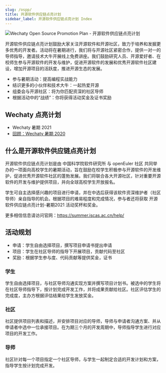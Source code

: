 ```yaml
---
slug: /ospp/
title: 开源软件供应链点亮计划
sidebar_label: 开源软件供应链点亮计划 Index
---
```


![Wechaty Open Source Promotion Plan - 开源软件供应链点亮计划](/img/docs/ospp/ospp-logo.png)

开源软件供应链点亮计划鼓励大家关注开源软件和开源社区，致力于培养和发掘更多优秀的开发者。活动将在暑期进行，我们将与开源社区紧密合作，提供一对一的导师指导，邀请技术大牛开展线上免费讲座。我们鼓励研究人员、开源爱好者、在校师生参与开源软件的开发与维护，促进开源软件的发展和优秀开源软件社区建设，增加开源项目的活跃度，推进开源生态的发展。

- 参与暑期活动：提高编程实战能力
- 结识更多的小伙伴和技术大牛：一起热爱开源
- 组委会与开源社区：将为你匹配资深的社区导师
- 根据活动中的“战绩”：你将获得活动奖金及证书奖励

## Wechaty 点亮计划

- Wechaty 暑期 2021
- [回顾：Wechaty 暑期 2020](2020.md)

## 什么是开源软件供应链点亮计划

开源软件供应链点亮计划是由 中国科学院软件研究所 与 openEuler 社区 共同举办的一项面向高校学生的暑期活动，旨在鼓励在校学生积极参与开源软件的开发维护，促进优秀开源软件社区的蓬勃发展。我们将联合各大开源社区，针对重要开源软件的开发与维护提供项目，并向全球高校学生开放报名。

学生可自主选择感兴趣的项目进行申请，并在中选后获得该软件资深维护者（社区导师）亲自指导的机会。根据项目的难易程度和完成情况，参与者还将获取 开源软件供应链点亮计划-暑期2021 活动奖杯和奖金。

更多相信信息请访问官网：<https://summer.iscas.ac.cn/help/>

## 活动规划

- 申请：学生自由选择项目，撰写项目申请书提出申请
- 项目：学生在社区导师的指导下开展项目，贡献代码至社区
- 奖励：根据学生参与度、代码贡献等提供奖金，证书

### 学生

学生自由选择项目，与社区导师沟通实现方案并撰写项目计划书。被选中的学生将在社区导师指导下，按计划完成开发工作，并将成果贡献给社区。社区评估学生的完成度，主办方根据评估结果给学生发放奖金。

### 社区

社区提供项目列表和描述，并安排项目对应的导师，导师与申请者沟通方案、并从申请者中选中一位承接项目。在为期三个月的开发周期中，导师指导学生进行对应项目的开发工作。

### 导师

社区针对每一个项目指定一个社区导师，与学生一起制定合适的开发计划和方案，指导学生按计划完成开发。
